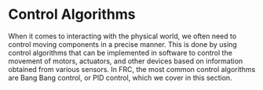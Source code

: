 # Control Algorithms

When it comes to interacting with the physical world, we often need to control moving components in a precise manner. This is done by using control algorithms that can be implemented in software to control the movement of motors, actuators, and other devices based on information obtained from various sensors. In FRC, the most common control algorithms are Bang Bang control, or PID control, which we cover in this section.
